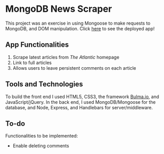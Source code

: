 # MongoDB News Scraper

This project was an exercise in using Mongoose to make requests to MongoDB, and DOM manipulation.
Click [here](https://tranquil-crag-26998.herokuapp.com) to see the deployed app!

## App Functionalities
1. Scrape latest articles from _The Atlantic_ homepage
2. Link to full articles
3. Allows users to leave persistent comments on each article

## Tools and Technologies
To build the front end I used HTML5, CSS3, the framework [Bulma.io](https://bulma.io/), and JavaScript/jQuery. 
In the back end, I used MongoDB/Mongoose for the database, and Node, Express, and Handlebars for server/middleware.

## To-do
Functionalities to be implemented:
* Enable deleting comments

